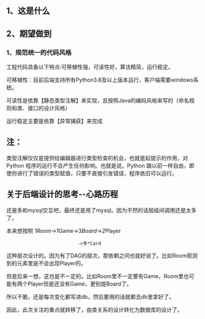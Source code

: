 ## 1、这是什么



## 2、期望做到

### 1、规范统一的代码风格

工程代码具备以下特点:可移植性强，可读性好，算法精简，运行稳定。

可移植性：目前后端支持所有Python3.8及以上版本运行，客户端需要windows系统。

可读性是依靠【静态类型注解】来实现，且按照Java的编码风格来写的（命名规则和类、接口的设计风格）

运行稳定主要是依靠【异常捕获】来完成






## 注：

类型注解仅仅是提供给编辑器进行类型检查的机会，也就是起提示的作用，对 Python 程序的运行不会产生任何影响。也就是说，Python 跟以前一样自由，即使你进行了错误的类型赋值，只要不直接引发错误，程序依旧可以运行。


## 关于后端设计的思考--心路历程
还是多和mysql交互吧，最终还是用了mysql。因为不然的话层级间调用还是太多了。

本来想按照 1*Room->1*Game->3*Board->2*Player

                              ->多*Card

这种层次设计的。因为有了DAG的层次，那依赖之间也就好说了。比如Room观测到的元素里是不会出现Player的。

但是后来一想，这也是不一定的。比如Room里不一定要有Game，Room里也可能有两个Player但是还没有Game，更别提Board了。

所以干脆，还是每次变化都写进db，然后要用的话就都去db里拿好了。

因此，此次关注的重点就转移了，由类关系的设计转化为数据库的设计了。

